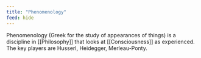 ```yaml
---
title: "Phenomenology"
feed: hide
---
```


Phenomenology (Greek for the study of appearances of things) is a discipline in [[Philosophy]] that looks at [[Consciousness]] as experienced. The key players are Husserl, Heidegger, Merleau-Ponty. 